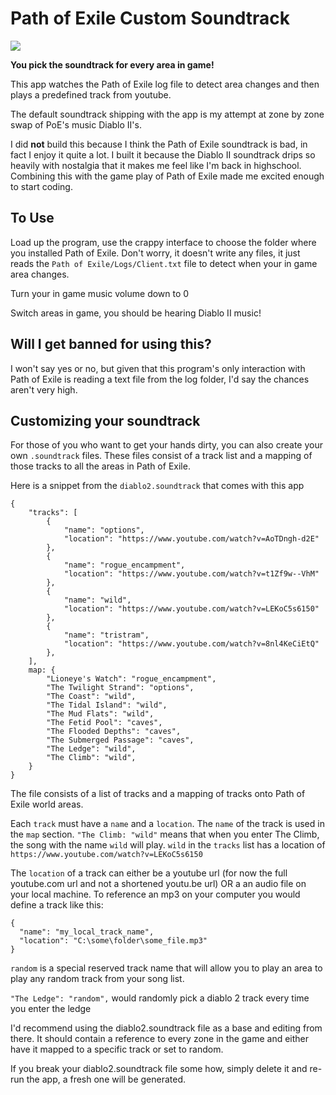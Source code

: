 # Path of Exile Custom Soundtrack
![](pietyd2.png)

**You pick the soundtrack for every area in game!**

This app watches the Path of Exile log file to detect area changes and then plays a predefined track from youtube.

The default soundtrack shipping with the app is my attempt at zone by zone swap of PoE's music Diablo II's.

I did **not** build this because I think the Path of Exile soundtrack is bad, in fact I enjoy it quite a lot.  I built it because the Diablo II soundtrack drips so heavily with nostalgia that it makes me feel like I'm back in highschool.  Combining this with the game play of Path of Exile made me excited enough to start coding.

## To Use

Load up the program, use the crappy interface to choose the folder where you installed Path of Exile.  Don't worry, it doesn't write any files, it just reads the `Path of Exile/Logs/Client.txt` file to detect when your in game area changes.

Turn your in game music volume down to 0

Switch areas in game, you should be hearing Diablo II music!

## Will I get banned for using this?

I won't say yes or no, but given that this program's only interaction with Path of Exile is reading a text file from the log folder, I'd say the chances aren't very high.

## Customizing your soundtrack

For those of you who want to get your hands dirty, you can also create your own `.soundtrack` files.  These files consist of a track list and a mapping of those tracks to all the areas in Path of Exile.

Here is a snippet from the `diablo2.soundtrack` that comes with this app

```
{
	"tracks": [
		{
			"name": "options",
			"location": "https://www.youtube.com/watch?v=AoTDngh-d2E"
		},
		{
			"name": "rogue_encampment",
			"location": "https://www.youtube.com/watch?v=t1Zf9w--VhM"
		},
		{
			"name": "wild",
			"location": "https://www.youtube.com/watch?v=LEKoC5s6150"
		},
		{
			"name": "tristram",
			"location": "https://www.youtube.com/watch?v=8nl4KeCiEtQ"
		},
	],
	map: {
		"Lioneye's Watch": "rogue_encampment",
		"The Twilight Strand": "options",
		"The Coast": "wild",
		"The Tidal Island": "wild",
		"The Mud Flats": "wild",
		"The Fetid Pool": "caves",
		"The Flooded Depths": "caves",
		"The Submerged Passage": "caves",
		"The Ledge": "wild",
		"The Climb": "wild",
	}
}
```
The file consists of a list of tracks and a mapping of tracks onto Path of Exile world areas.

Each `track` must have a `name` and a `location`.
The `name` of the track is used in the `map` section.  `"The Climb: "wild"` means that when you enter The Climb, the song with the name `wild` will play.  `wild` in the `tracks` list has a location of `https://www.youtube.com/watch?v=LEKoC5s6150`

The `location` of a track can either be a youtube url (for now the full youtube.com url and not a shortened youtu.be url) OR a an audio file on your local machine.  To reference an mp3 on your computer you would define a track like this:

```
{
  "name": "my_local_track_name",
  "location": "C:\some\folder\some_file.mp3"
}
```

`random` is a special reserved track name that will allow you to play an area to play any random track from your song list.

`"The Ledge": "random",` would randomly pick a diablo 2 track every time you enter the ledge

I'd recommend using the diablo2.soundtrack file as a base and editing from there.  It should contain a reference to every zone in the game and either have it mapped to a specific track or set to random.

If you break your diablo2.soundtrack file some how, simply delete it and re-run the app, a fresh one will be generated.
